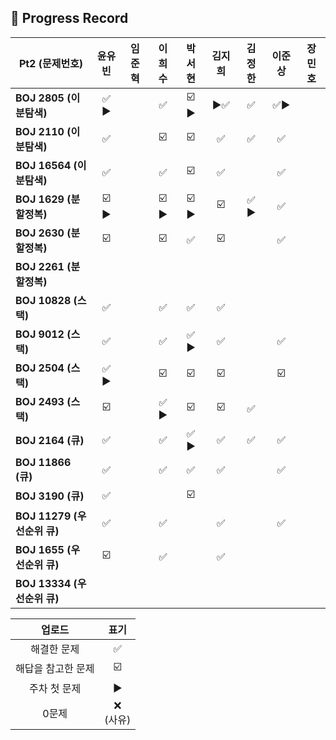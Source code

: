 ## 📍 Progress Record

| **Pt2 (문제번호)**         |  **윤유빈**   | **임준혁** |   **이희수**   | **박서현** | **김지희** | **김정한** | **이준상** | **장민호** |
|------------------------|:----------:|:-------:|:-----------:|:-------:|:-------:|:-------:|:-------:|:-------:|
| **BOJ 2805 (이분탐색)**    |    ✅ ▶️    |         |      ✅      |    ☑️ ▶️   |    ▶️✅       |    ✅    |    ✅▶️     |         |
| **BOJ 2110 (이분탐색)**    |     ✅      |         |     ☑️      |    ☑️   |    ✅      |    ✅    |    ✅    |         |
| **BOJ 16564 (이분탐색)**   |     ✅      |         |      ✅      |    ☑️   |    ✅      |         |    ✅     |         |
| **BOJ 1629 (분할정복)**    |   ☑️ ▶️    |         |    ☑️ ▶️    |    ☑️ ▶️     |     ☑️     |  ✅ ▶️   |   ✅      |         |
| **BOJ 2630 (분할정복)**    |     ☑️     |         |     ☑️      |    ✅     |    ☑️     |         |    ✅     |         |
| **BOJ 2261 (분할정복)**    |            |         |             |         |         |         |         |         |
| **BOJ 10828 (스택)**     |     ✅      |         |      ✅      |    ✅     |     ✅     |         |         |         |
| **BOJ 9012 (스택)**      |     ✅      |         |      ✅      |    ✅ ▶️     |      ✅    |         |     ✅     |         |
| **BOJ 2504 (스택)**      |     ✅  ️️▶️     |         |     ☑️      |   ☑️      |    ☑️       |         |   ☑️      |         |
| **BOJ 2493 (스택)**      |      ☑️      |         |    ✅ ▶️     |     ☑️    |    ☑️       |    ✅    |         |         |
| **BOJ 2164 (큐)**       |      ✅      |         |      ✅      |     ✅ ▶️    |    ✅     |    ✅    |      ✅    |         |
| **BOJ 11866 (큐)**      |      ✅      |         |      ✅     |    ✅     |    ✅       |         |     ✅    |         |
| **BOJ 3190 (큐)**       |      ✅      |         |             |      ☑️   |         |         |         |         |
| **BOJ 11279 (우선순위 큐)** |     ✅      |         |      ✅     |         |     ✅    |         |     ✅    |         |
| **BOJ 1655 (우선순위 큐)**  |     ☑️      |         |     ✅      |         |    ✅     |         |         |         |
| **BOJ 13334 (우선순위 큐)** |            |         |             |         |         |         |         |         |





|    업로드     |     표기      |
|:----------:|:-----------:|
|   해결한 문제   |      ✅      |
| 해답을 참고한 문제 |     ☑️      |
|  주차 첫 문제   |     ▶️     |
|    0문제     | ❌ <br/>(사유) |

